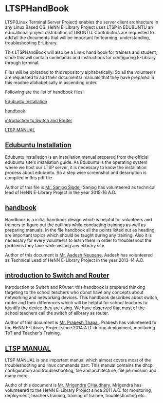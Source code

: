 LTSPHandBook
============
LTSP(Linux Terminal Server Project) enables the server client architecture in any Linux Based OS. HeNN E-Library Project uses LTSP in EDUBUNTU an educational project distribution of UBUNTU. 
Contributors are requested to add all the documents that will be important for learning, understanding, troubleshooting E-Library.

This LTSPHandBook will also be a Linux hand book for trainers and student, since this will contain commands and instructions for configuring E-Library through terminal. 

Files will be uploaded to this repository alphabetically. So all the volunteers are requested to add their documents/ manuals that they have prepared in this readme albhabetically in ascending order.

Following are the list of handbook files:

<a href="https://github.com/henn-elibrary-project/LTSPHandBook/blob/master/Edubuntu%20Installation.pdf">Edubuntu Installation</a>

<a href="https://github.com/henn-elibrary-project/LTSPHandBook/blob/master/handbook.odt">handbook</a>

<a href="https://github.com/henn-elibrary-project/LTSPHandBook/blob/master/Introduction%20to%20Router%20and%20Switch%2C%20prepared%20by%20Prabesh%20Thapa.pdf"> introduction to Switch and Router</a>

<a href="https://github.com/algosig/LTSPHandBook/blob/master/LTSP%20Mannual.docx"> LTSP MANUAL</a>


<a href="https://github.com/henn-elibrary-project/LTSPHandBook/blob/master/Edubuntu%20Installation.pdf">Edubuntu Installation</a>
---
Edubuntu installation is an installation manual prepared from the official edubuntu site's installation guide. As Edubuntu is the operating system where we host our LTSP server, it is necessary to know the installation process about edubuntu. So a step wise screenshot and description is compiled in this pdf file.

Author of this file is <a href="https://github.com/algosig">Mr. Sanjog Sigdel</a>. Sanjog has volunteered as technical lead of HeNN E-Library Project in the year 2015-16 A.D.

<a href="https://github.com/henn-elibrary-project/LTSPHandBook/blob/master/handbook.odt">handbook</a>
---
Handbook is a initial handbook design which is helpful for volunteers and trainers to figure out the outlines while conducting trainings as well as preparing manuals. In the file handbook all the points listed out as heading are important topics which should be taught during any training. Also it is necessary for every volunteers to learn them in order to troubleshoot the problems they face while visiting any elibrary site. 

Author of this document is <a href="https://github.com/aadeshnpn"> Mr. Aadesh Neupane</a>. Aadesh has volunteered as Technical Lead of HeNN E-Library Project in the year 2013-14 A.D.

<a href="https://github.com/henn-elibrary-project/LTSPHandBook/blob/master/Introduction%20to%20Router%20and%20Switch%2C%20prepared%20by%20Prabesh%20Thapa.pdf"> introduction to Switch and Router</a>
---
Introduction to Switch and ROuter: this handbook is prepared thinking targeting to the school teachers who donot have any concepts about networking and networking devices. This handbook describes about switch, router and their differences which will be helpful for school teachres to identify the device they are using. We have observed that most of the school teachers call the switch of elibrary as router.

Author of this document is <a href="https://www.facebook.com/pgaijin66">Mr. Prabesh Thapa </a>. Prabesh has volunteered to the HeNN E-Library Project since 2014 A.D. during deployment, monitoring ToT and Teacher's Training.

<a href="https://github.com/algosig/LTSPHandBook/blob/master/LTSP%20Mannual.docx"> LTSP MANUAL</a>
---
LTSP MANUAL is one important manual which almost covers most of the troubleshooting and linux commands part. This manual contains the dhcp configuration and troubleshooting, file and architecture, file permission and many more.

Autho of this document is <a href="https://www.facebook.com/Mirgen.chaudhary">Mr. Mrigendra CHaudhary.</a> Mrigendra has volunteered to the HeNN E-Library Project since 2011 A.D. for monitoring, deployment, teachers training, training of trainee, troubleshooting etc.
